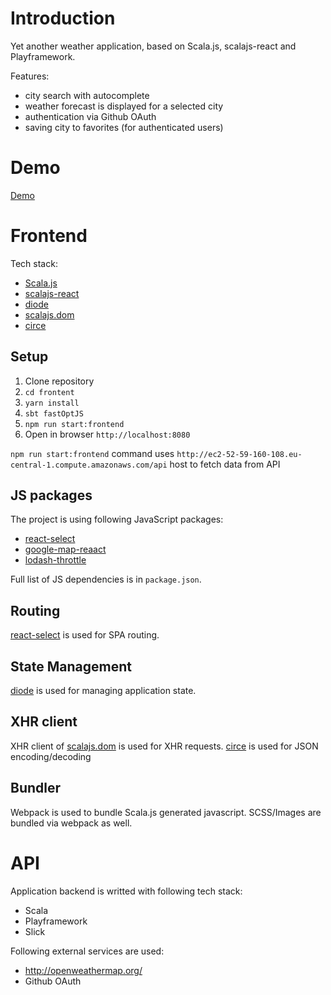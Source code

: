 # Introduction

Yet another weather application, based on Scala.js, scalajs-react and Playframework.

Features:
 - city search with autocomplete
 - weather forecast is displayed for a selected city 
 - authentication via Github OAuth
 - saving city to favorites (for authenticated users) 
 
# Demo 

[Demo](http://ec2-52-59-160-108.eu-central-1.compute.amazonaws.com/)

# Frontend

Tech stack:
 - [Scala.js](https://github.com/scala-js/scala-js)
 - [scalajs-react](https://github.com/japgolly/scalajs-react)
 - [diode](https://github.com/suzaku-io/diode)
 - [scalajs.dom](https://github.com/scala-js/scala-js-dom)
 - [circe](https://circe.github.io/circe/)
 
## Setup

1. Clone repository
2. `cd frontent`
3. `yarn install`
4. `sbt fastOptJS`
5. `npm run start:frontend`
6. Open in browser `http://localhost:8080`

`npm run start:frontend` command uses `http://ec2-52-59-160-108.eu-central-1.compute.amazonaws.com/api` host to fetch data from API


## JS packages

The project is using following JavaScript packages:

- [react-select](https://github.com/JedWatson/react-select)
- [google-map-reaact](https://github.com/istarkov/google-map-react)
- [lodash-throttle](https://github.com/lodash/lodash)

Full list of JS dependencies is in `package.json`.

## Routing

[react-select](https://github.com/JedWatson/react-select) is used for SPA routing.

## State Management

[diode](https://github.com/suzaku-io/diode) is used for managing application state.

## XHR client

XHR client of [scalajs.dom](https://github.com/scala-js/scala-js-dom) is used for XHR requests.
[circe](https://github.com/circe/circe) is used for JSON encoding/decoding

## Bundler 

Webpack is used to bundle Scala.js generated javascript.
SCSS/Images are bundled via webpack as well.

# API

Application backend is writted with following tech stack:
 - Scala
 - Playframework
 - Slick

 Following external services are used:
  - http://openweathermap.org/
  - Github OAuth  
